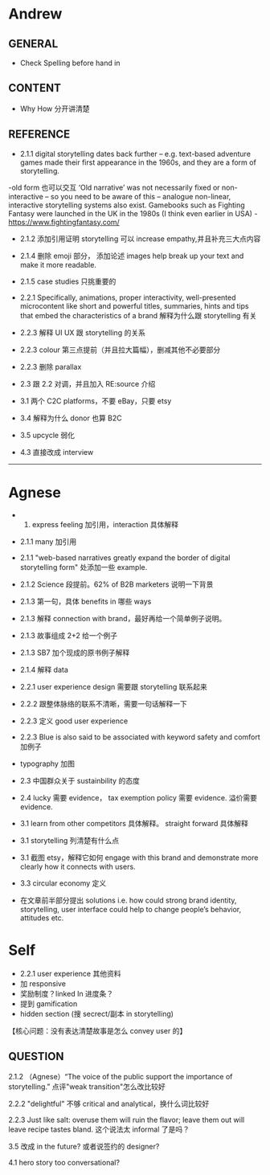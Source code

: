 # Andrew

## GENERAL

- Check Spelling before hand in

## CONTENT

- Why How 分开讲清楚

## REFERENCE

- 2.1.1 digital storytelling dates back further – e.g. text-based adventure games made their first appearance in the 1960s, and they are a form of storytelling.

-old form 也可以交互 ‘Old narrative’ was not necessarily fixed or non-interactive – so you need to be aware of this – analogue non-linear, interactive storytelling systems also exist. Gamebooks such as Fighting Fantasy were launched in the UK in the 1980s (I think even earlier in USA) - https://www.fightingfantasy.com/

- 2.1.2 添加引用证明 storytelling 可以 increase empathy,并且补充三大点内容

- 2.1.4 删除 emoji 部分， 添加论述 images help break up your text and make it more readable.

- 2.1.5 case studies 只挑重要的

- 2.2.1 Specifically, animations, proper interactivity, well-presented microcontent like short and powerful titles, summaries, hints and tips that embed the characteristics of a brand 解释为什么跟 storytelling 有关

- 2.2.3 解释 UI UX 跟 storytelling 的关系

- 2.2.3 colour 第三点提前（并且拉大篇幅），删减其他不必要部分

- 2.2.3 删除 parallax

- 2.3 跟 2.2 对调，并且加入 RE:source 介绍

- 3.1 两个 C2C platforms，不要 eBay，只要 etsy

- 3.4 解释为什么 donor 也算 B2C

- 3.5 upcycle 弱化

- 4.3 直接改成 interview

---

# Agnese

- 1. express feeling 加引用，interaction 具体解释

- 2.1.1 many 加引用
- 2.1.1 "web-based narratives greatly expand the border of digital storytelling form" 处添加一些 example.
- 2.1.2 Science 段提前。62% of B2B marketers 说明一下背景
- 2.1.3 第一句，具体 benefits in 哪些 ways
- 2.1.3 解释 connection with brand，最好再给一个简单例子说明。
- 2.1.3 故事组成 2+2 给一个例子
- 2.1.3 SB7 加个现成的原书例子解释
- 2.1.4 解释 data
- 2.2.1 user experience design 需要跟 storytelling 联系起来
- 2.2.2 跟整体脉络的联系不清晰，需要一句话解释一下
- 2.2.3 定义 good user experience
- 2.2.3 Blue is also said to be associated with keyword safety and comfort 加例子
- typography 加图
- 2.3 中国群众关于 sustainbility 的态度
- 2.4 lucky 需要 evidence， tax exemption policy 需要 evidence. 溢价需要 evidence.
- 3.1 learn from other competitors 具体解释。 straight forward 具体解释
- 3.1 storytelling 列清楚有什么点
- 3.1 截图 etsy，解释它如何 engage with this brand and demonstrate more clearly how it connects with users.
- 3.3 circular economy 定义

- 在文章前半部分提出 solutions i.e. how could strong brand identity, storytelling, user interface could help to change people’s behavior, attitudes etc.

# Self

- 2.2.1 user experience 其他资料
- 加 responsive
- 奖励制度？linked In 进度条？
- 提到 gamification
- hidden section (搜 secrect/副本 in storytelling)

【核心问题：没有表达清楚故事是怎么 convey user 的】

## QUESTION

2.1.2 （Agnese）“The voice of the public support the importance of storytelling.” 点评"weak transition"怎么改比较好

2.2.2 "delightful" 不够 critical and analytical，换什么词比较好

2.2.3 Just like salt: overuse them will ruin the flavor; leave them out will leave recipe tastes bland. 这个说法太 informal 了是吗？

3.5 改成 in the future? 或者说签约的 designer?

4.1 hero story too conversational?
